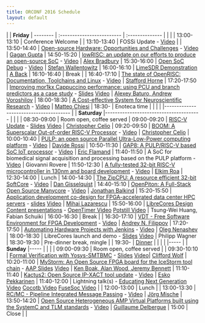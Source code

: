 ```yaml
---
title: ORCONF 2016 Schedule
layout: default
---
```


| | **Friday**
| -------- | :------------------------- | :--------------
| | |
| 13:00-13:10  | Conference Welcome   |
| 13:10-13:40  | FOSSi Update - [Video](https://youtu.be/fWRFMAIYcDc)         |
| 13:50-14:40  | [Open-source Hardware: Opportunities and Challenges](http://orconf.org/#oshwopp) - [Video](https://youtu.be/rZAwNA6VIK4) | [Gagan Gupta](http://orconf.org/#gagangupta)
| 14:50-15:20  | [lowRISC: an update on our efforts to produce an open-source SoC](http://orconf.org/#lowrisc) - [Video](https://youtu.be/52QucTks68Y) | [Alex Bradbury](http://orconf.org/#asbradbury)
| 15:30-16:00  | [Open SoC Debug](http://orconf.org/#opensocdebug) - [Video](https://youtu.be/cQeL3NHrB8w) | [Stefan Wallentowitz](http://orconf.org/#stefanwallentowitz)
| 16:00-16:10  | [LimeSDR Demonstration](http://orconf.org/#limesdr) | [A Back](http://orconf.org/#andrewback)
| 16:10-16:40  | Break |
| 16:40-17:10  | [The state of OpenRISC: Documentation, Toolchains and Linux](http://orconf.org/#stateofopenrisc) - [Video](https://youtu.be/OHAZqLqln8o) | [Stafford Horne](http://orconf.org/#stafford)
| 17:20-17:50  | [Improving mor1kx Cappuccino performance: using PCU and branch predictors as a case study](http://orconf.org/#mor1kx) - [Slides](presentation_design_ver5_2.pptx) [Video](https://youtu.be/A9ahb3uSkS4) | [Alexey Baturo, Andrew Voroshilov](http://orconf.org/#alexey)
| 18:00-18:30  | [A Cost-effective System for Neuroscientific Research](http://orconf.org/#openeeg) - [Video](https://youtu.be/8Y_54nEwNeE) | [Matteo Chiesi](http://orconf.org/#matteo)
| 18:30-       | Enoteca time |
| | |
|---------------------------------------
| | **Saturday**
|---------------------------------------
| | |
| 08:30-09:00  | Room open, coffee served
| 09:00-09:20  | [RISC-V Update](http://orconf.org/#boom) - [Slides](2016_OrConf_RISC-V_Update.pdf) [Video](https://youtu.be/0mU8LK6rwcY) | [Christopher Celio](http://orconf.org/#chriscelio)
| 09:20-09:50  | [BOOM: A Superscalar Out-of-order RISC-V Processor](http://orconf.org/#boom) - [Video](https://youtu.be/HVPSlS2v1F0) | [Christopher Celio](http://orconf.org/#chriscelio)
| 10:00-10:40  | [PULP: an open source Parallel Ultra-Low-Power computing platform](http://orconf.org/#) - [Video](https://youtu.be/Bfsxn1cMyRk) | [Davide Rossi](http://orconf.org/#)
| 10:50-11:30  | [GAP8: A PULP/RISC-V based SoC IoT processor](http://orconf.org/#pulp) - [Video](https://youtu.be/PE3myfKA7ik) | [Eric Flamand](http://orconf.org/#davide)
| 11:40-11:50  | A SoC for biomedical signal acquisition and processing based on the PULP platform - [Video](https://youtu.be/aXw5ARm0NqY) | Giovanni Rovere
| 11:50-12:30  | [A fully-tested 32-bit RISC-V microcontroller in 130nm and board development](http://orconf.org/#riscv_uc) - [Video](https://youtu.be/v2Urc4kWPyE) | [Elkim Roa](http://orconf.org/#elkim)
| 12:30-14:00  | Lunch
| 14:00-14:30  | [The ZipCPU: A resource efficient 32-bit SoftCore](http://orconf.org/#zipcpu) - [Video](https://youtu.be/uVSRTgy-Ui0) | [Dan Gisselquist](http://orconf.org/#gisselquist)
| 14:40-15:10  | [OpenPiton: A Full-Stack Open Source Manycore](http://orconf.org/#openpiton) - [Video](https://youtu.be/F7Shc83gxXY) | [Jonathan Balkind](http://orconf.org/#balkind)
| 15:20-15:50  | [Application development co-design for FPGA-accelerated data center HPC servers](http://orconf.org/#fpgahpc) - [slides](2016-orconf-lazarescu.pdf) [Video](https://youtu.be/fTJWn0p9ZeI) | [Mihai Lazarescu](http://orconf.org/#mihai)
| 15:50-16:00  | [LibreCores Design Content presentations](http://www.librecores.org/designcontest) - [OpenTimer Video](https://youtu.be/utMt07KIRCo) [Potstill Video](https://youtu.be/4y1R8eBMGxc) | Tsung-Wei Huang, Fabian Schuiki
| 16:00-16:30  | Break |
| 16:30-17:10  | [VDT - Free Software Environment for FPGA Development](http://orconf.org/#vdt) - [Video](https://youtu.be/9g8udf_nhZE) | [Andrey N. Filippov](http://orconf.org/#andrey)
| 17:20-17:50  | [Automating Hardware Projects with Jenkins](http://orconf.org/#jenkins) - [Video](https://youtu.be/dlDZmADkLH8) | [Oleg Nenashev](http://orconf.org/#oleg)
| 18:00-18:30  | LibreCores launch and demo - [Slides](http://www.slideshare.net/PhilippWagner7/presenting-the-new-librecores-site-at-orconf-2016-in-bologna) [Video](https://www.youtube.com/watch?v=ZQseM1GuQGo) | Philipp Wagner
| 18:30-19:30  | Pre-dinner break, mingle |
| 19:30-       | [Dinner](http://www.altrobologna.com/) |
| | |
|-----
|  | **Sunday**
|-----
| | |
| 09:00-09:30  | Room open, coffee served |
| 09:30-10:10  | [Formal Verification with Yosys-SMTBMC](http://orconf.org/#yosys) - [Slides](http://www.clifford.at/papers/2016/yosys-smtbmc/) [Video](https://youtu.be/Q2w5outo6DI)| [Clifford Wolf](http://orconf.org/#clifford)
| 10:20-11:00  | [MyStorm: An Open Source FPGA board for the IceStorm tool chain](http://orconf.org/#mystorm) - [AAP Slides](orconf-aap-9-oct-16.pdf) [Video](https://youtu.be/_oTp6_rc3b8) | [Ken Boak, Alan Wood, Jeremy Bennett](http://orconf.org/#mystormpresenters)
| 11:10-11:40  | [Kactus2: Open Source IP-XACT tool update](http://orconf.org/#kaktus) - [Video](https://youtu.be/UsvUHnA0DnU) | [Esko Pekkarinen](http://orconf.org/#esko)
| 11:40-12:00  | Lightning talk(s) - [Educating Next Generation Video](https://youtu.be/wWWJIxOiPuI) [Cocotb Video](https://youtu.be/pxorarLnQYc) [FuseSoc Video](https://youtu.be/pKlJWe_HKPM) |
| 12:00-13:00  | Lunch |
| 13:00-13:30  | [RC/MC - Pipeline Integrated Message Passing](http://orconf.org/#rcmc) - [Video](https://youtu.be/UxDeElkdrV8) | [Jörg Mische](http://orconf.org/#mische)
| 13:50-14:20  | [Open Source Heterogeneous AMP Virtual Platforms built using the SystemC and TLM standards](http://orconf.org/#systemcvirtalplatforms) - [Video](https://youtu.be/R_osI5SlY50) | [Guillaume Delbergue](http://orconf.org/#guillaumed)
| 15:00        | Close |
|
